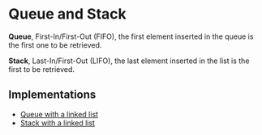 # Queue and Stack

**Queue**, First-In/First-Out (FIFO), the first element inserted in the queue is the first one to be retrieved.

**Stack**, Last-In/First-Out (LIFO), the last element inserted in the list is the first to be retrieved.



## Implementations
- [Queue with a linked list](linked_queue.py)
- [Stack with a linked list](linked_stack.py)